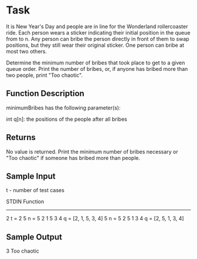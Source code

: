 # Task

It is New Year's Day and people are in line for the Wonderland rollercoaster ride. 
Each person wears a sticker indicating their initial position in the queue from  to n. 
Any person can bribe the person directly in front of them to swap positions, but they still 
wear their original sticker. One person can bribe at most two others.

Determine the minimum number of bribes that took place to get to a given queue order. 
Print the number of bribes, or, if anyone has bribed more than two people, print "Too chaotic".

## Function Description

minimumBribes has the following parameter(s):

int q[n]: the positions of the people after all bribes

## Returns

No value is returned. Print the minimum number of bribes necessary or "Too chaotic" 
if someone has bribed more than  people.

## Sample Input

t - number of test cases

STDIN       Function
-----       --------
2           t = 2
5           n = 5
2 1 5 3 4   q = [2, 1, 5, 3, 4]
5           n = 5
2 5 1 3 4   q = [2, 5, 1, 3, 4]


## Sample Output

3
Too chaotic
